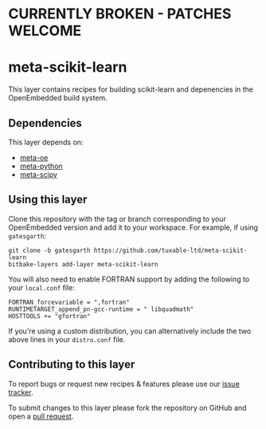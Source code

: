 # CURRENTLY BROKEN - PATCHES WELCOME

meta-scikit-learn
=================

This layer contains recipes for building scikit-learn and depenencies in the
OpenEmbedded build system.

## Dependencies

This layer depends on:

*  [meta-oe][]
*  [meta-python][]
*  [meta-scipy][]

[meta-oe]: https://layers.openembedded.org/layerindex/branch/master/layer/meta-oe/
[meta-python]: https://layers.openembedded.org/layerindex/branch/master/layer/meta-python/
[meta-scipy]: https://github.com/gpanders/meta-scipy

## Using this layer

Clone this repository with the tag or branch corresponding to your OpenEmbedded
version and add it to your workspace. For example, if using `gatesgarth`:

    git clone -b gatesgarth https://github.com/tuxable-ltd/meta-scikit-learn
    bitbake-layers add-layer meta-scikit-learn

You will also need to enable FORTRAN support by adding the following to your
`local.conf` file:

    FORTRAN_forcevariable = ",fortran"
    RUNTIMETARGET_append_pn-gcc-runtime = " libquadmath"
    HOSTTOOLS += "gfortran"

If you're using a custom distribution, you can alternatively include the two
above lines in your `distro.conf` file.

## Contributing to this layer

To report bugs or request new recipes & features please use our [issue
tracker][1].

To submit changes to this layer please fork the repository on GitHub and open
a [pull request][2].

[1]: https://github.com/tuxable-ltd/meta-scikit-learn/issues
[2]: https://github.com/tuxable-ltd/meta-scikit-learn/pulls

